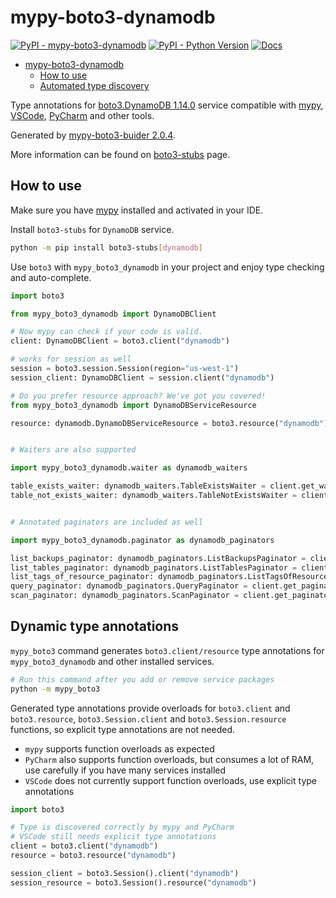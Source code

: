 # mypy-boto3-dynamodb

[![PyPI - mypy-boto3-dynamodb](https://img.shields.io/pypi/v/mypy-boto3-dynamodb.svg?color=blue)](https://pypi.org/project/mypy-boto3-dynamodb)
[![PyPI - Python Version](https://img.shields.io/pypi/pyversions/mypy-boto3-dynamodb.svg?color=blue)](https://pypi.org/project/mypy-boto3-dynamodb)
[![Docs](https://img.shields.io/readthedocs/mypy-boto3-builder.svg?color=blue)](https://mypy-boto3-builder.readthedocs.io/)

- [mypy-boto3-dynamodb](#mypy-boto3-dynamodb)
  - [How to use](#how-to-use)
  - [Automated type discovery](#automated-type-discovery)

Type annotations for
[boto3.DynamoDB 1.14.0](https://boto3.amazonaws.com/v1/documentation/api/1.14.0/reference/services/dynamodb.html#DynamoDB) service
compatible with [mypy](https://github.com/python/mypy), [VSCode](https://code.visualstudio.com/),
[PyCharm](https://www.jetbrains.com/pycharm/) and other tools.

Generated by [mypy-boto3-buider 2.0.4](https://github.com/vemel/mypy_boto3_builder).

More information can be found on [boto3-stubs](https://pypi.org/project/boto3-stubs/) page.

## How to use

Make sure you have [mypy](https://github.com/python/mypy) installed and activated in your IDE.

Install `boto3-stubs` for `DynamoDB` service.

```bash
python -m pip install boto3-stubs[dynamodb]
```

Use `boto3` with `mypy_boto3_dynamodb` in your project and enjoy type checking and auto-complete.

```python
import boto3

from mypy_boto3_dynamodb import DynamoDBClient

# Now mypy can check if your code is valid.
client: DynamoDBClient = boto3.client("dynamodb")

# works for session as well
session = boto3.session.Session(region="us-west-1")
session_client: DynamoDBClient = session.client("dynamodb")

# Do you prefer resource approach? We've got you covered!
from mypy_boto3_dynamodb import DynamoDBServiceResource

resource: dynamodb.DynamoDBServiceResource = boto3.resource("dynamodb")


# Waiters are also supported

import mypy_boto3_dynamodb.waiter as dynamodb_waiters

table_exists_waiter: dynamodb_waiters.TableExistsWaiter = client.get_waiter("table_exists")
table_not_exists_waiter: dynamodb_waiters.TableNotExistsWaiter = client.get_waiter("table_not_exists")


# Annotated paginators are included as well

import mypy_boto3_dynamodb.paginator as dynamodb_paginators

list_backups_paginator: dynamodb_paginators.ListBackupsPaginator = client.get_paginator("list_backups")
list_tables_paginator: dynamodb_paginators.ListTablesPaginator = client.get_paginator("list_tables")
list_tags_of_resource_paginator: dynamodb_paginators.ListTagsOfResourcePaginator = client.get_paginator("list_tags_of_resource")
query_paginator: dynamodb_paginators.QueryPaginator = client.get_paginator("query")
scan_paginator: dynamodb_paginators.ScanPaginator = client.get_paginator("scan")
```

## Dynamic type annotations

`mypy_boto3` command generates `boto3.client/resource` type annotations for
`mypy_boto3_dynamodb` and other installed services.

```bash
# Run this command after you add or remove service packages
python -m mypy_boto3
```

Generated type annotations provide overloads for `boto3.client` and `boto3.resource`,
`boto3.Session.client` and `boto3.Session.resource` functions,
so explicit type annotations are not needed.

- `mypy` supports function overloads as expected
- `PyCharm` also supports function overloads, but consumes a lot of RAM, use carefully if you have many services installed
- `VSCode` does not currently support function overloads, use explicit type annotations

```python
import boto3

# Type is discovered correctly by mypy and PyCharm
# VSCode still needs explicit type annotations
client = boto3.client("dynamodb")
resource = boto3.resource("dynamodb")

session_client = boto3.Session().client("dynamodb")
session_resource = boto3.Session().resource("dynamodb")
```